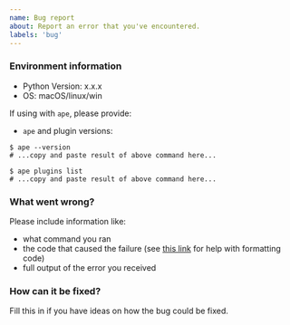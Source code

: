 ```yaml
---
name: Bug report
about: Report an error that you've encountered.
labels: 'bug'
---
```

### Environment information

* Python Version: x.x.x
* OS: macOS/linux/win

If using with `ape`, please provide:

* `ape` and plugin versions:

```
$ ape --version
# ...copy and paste result of above command here...

$ ape plugins list
# ...copy and paste result of above command here...
```

### What went wrong?

Please include information like:

* what command you ran
* the code that caused the failure (see [this link](https://help.github.com/articles/basic-writing-and-formatting-syntax/) for help with formatting code)
* full output of the error you received

### How can it be fixed?

Fill this in if you have ideas on how the bug could be fixed.

